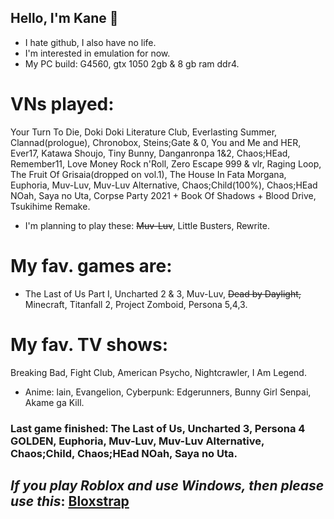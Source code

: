 ## Hello, I'm Kane 👀
- I hate github, I also have no life.
- I'm interested in emulation for now.
- My PC build: G4560, gtx 1050 2gb & 8 gb ram ddr4.
# VNs played:
Your Turn To Die, Doki Doki Literature Club, Everlasting Summer, Clannad(prologue), Chronobox, Steins;Gate & 0, You and Me and HER, Ever17, Katawa Shoujo, Tiny Bunny, Danganronpa 1&2, Chaos;HEad, Remember11, Love Money Rock n'Roll, Zero Escape 999 & vlr, Raging Loop, The Fruit Of Grisaia(dropped on vol.1), The House In Fata Morgana, Euphoria, Muv-Luv, Muv-Luv Alternative, Chaos;Child(100%), Chaos;HEad NOah, Saya no Uta, Corpse Party 2021 + Book Of Shadows + Blood Drive, Tsukihime Remake. 
- I'm planning to play these:
~~Muv-Luv~~, Little Busters, Rewrite.
# My fav. games are: 
- The Last of Us Part I, Uncharted 2 & 3, Muv-Luv, ~~Dead by Daylight,~~ Minecraft, Titanfall 2, Project Zomboid, Persona 5,4,3.
# My fav. TV shows: 
Breaking Bad, Fight Club, American Psycho, Nightcrawler, I Am Legend.
- Anime: lain, Evangelion, Cyberpunk: Edgerunners, Bunny Girl Senpai, Akame ga Kill.
### Last game finished: The Last of Us, Uncharted 3, Persona 4 GOLDEN, Euphoria, Muv-Luv, Muv-Luv Alternative, Chaos;Child, Chaos;HEad NOah, Saya no Uta.
## *If you play Roblox and use Windows, then please use this*: [Bloxstrap](https://github.com/pizzaboxer/bloxstrap/)
